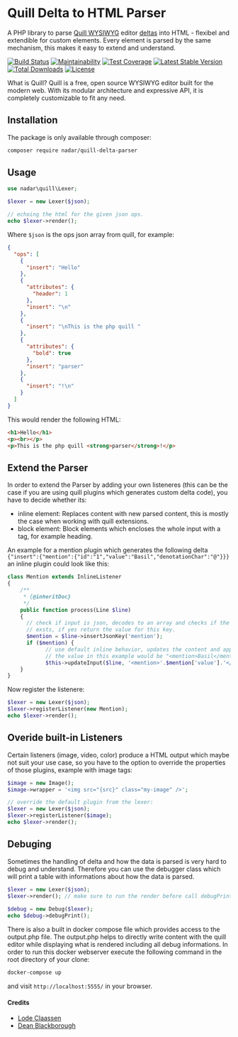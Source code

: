 # Quill Delta to HTML Parser

A PHP library to parse [Quill WYSIWYG](https://quilljs.com/) editor [deltas](https://github.com/quilljs/delta) into HTML - flexibel and extendible for custom elements. Every element is parsed by the same mechanism, this makes it easy to extend and understand.

[![Build Status](https://travis-ci.org/nadar/quill-delta-parser.svg?branch=master)](https://travis-ci.org/nadar/quill-delta-parser)
[![Maintainability](https://api.codeclimate.com/v1/badges/fdf80e7b61e4505bc421/maintainability)](https://codeclimate.com/github/nadar/quill-delta-parser/maintainability)
[![Test Coverage](https://api.codeclimate.com/v1/badges/fdf80e7b61e4505bc421/test_coverage)](https://codeclimate.com/github/nadar/quill-delta-parser/test_coverage)
[![Latest Stable Version](https://poser.pugx.org/nadar/quill-delta-parser/v/stable)](https://packagist.org/packages/nadar/quill-delta-parser)
[![Total Downloads](https://poser.pugx.org/nadar/quill-delta-parser/downloads)](https://packagist.org/packages/nadar/quill-delta-parser)
[![License](https://poser.pugx.org/nadar/quill-delta-parser/license)](https://packagist.org/packages/nadar/quill-delta-parser)

What is Quill? Quill is a free, open source WYSIWYG editor built for the modern web. With its modular architecture and expressive API, it is completely customizable to fit any need.

## Installation

The package is only available through composer:

```sh
composer require nadar/quill-delta-parser
```

## Usage

```php
use nadar\quill\Lexer;

$lexer = new Lexer($json);

// echoing the html for the given json ops.
echo $lexer->render();
```

Where `$json` is the ops json array from quill, for example:

```json
{
  "ops": [
    {
      "insert": "Hello"
    },
    {
      "attributes": {
        "header": 1
      },
      "insert": "\n"
    },
    {
      "insert": "\nThis is the php quill "
    },
    {
      "attributes": {
        "bold": true
      },
      "insert": "parser"
    },
    {
      "insert": "!\n"
    }
  ]
}
```

This would render the following HTML:

```html
<h1>Hello</h1>
<p><br></p>
<p>This is the php quill <strong>parser</strong>!</p>
```

## Extend the Parser

In order to extend the Parser by adding your own listeneres (this can be the case if you are using quill plugins which generates custom delta code), you have to decide whether its:

+ inline element: Replaces content with new parsed content, this is mostly the case when working with quill extensions.
+ block element: Block elements which encloses the whole input with a tag, for example heading.

An example for a mention plugin which generates the following delta `{"insert":{"mention":{"id":"1","value":"Basil","denotationChar":"@"}}}` an inline plugin could look like this:

```php
class Mention extends InlineListener
{
    /**
     * {@inheritDoc}
     */
    public function process(Line $line)
    {
      // check if input is json, decodes to an array and checks if the key "mention" 
      // exsts, if yes return the value for this key.
      $mention = $line->insertJsonKey('mention');
      if ($mention) {
            // use default inline behavior, updates the content and append to next "block" element.
            // the value in this example would be "<mention>Basil</mention>".
            $this->updateInput($line, '<mention>'.$mention['value'].'</mention>');
    }
}
```

Now register the listenere:

```php
$lexer = new Lexer($json);
$lexer->registerListener(new Mention);
echo $lexer->render();
```

## Overide built-in Listeners

Certain listeners (image, video, color) produce a HTML output which maybe not suit your use case, so you have to the option to override the properties of those plugins, example with image tags:

```php
$image = new Image();
$image->wrapper = '<img src="{src}" class="my-image" />';

// override the default plugin from the lexer:
$lexer = new Lexer($json);
$lexer->registerListener($image);
echo $lexer->render();
```

## Debuging

Sometimes the handling of delta and how the data is parsed is very hard to debug and understand. Therefore you can use the debugger class which will print a table with informations about how the data is parsed.

```php
$lexer = new Lexer($json);
$lexer->render(); // make sure to run the render before call debugPrint();
 
$debug = new Debug($lexer);
echo $debug->debugPrint();
```

There is also a built in docker compose file which provides access to the output.php file. The output.php helps to directly write content with the quill editor while displaying what is rendered including all debug informations. In order to run this docker webserver execute the following command in the root directory of your clone:

```sh
docker-compose up
```

and visit `http://localhost:5555/` in your browser.

#### Credits

+ [Lode Claassen](https://github.com/lode)
+ [Dean Blackborough](https://github.com/deanblackborough)
